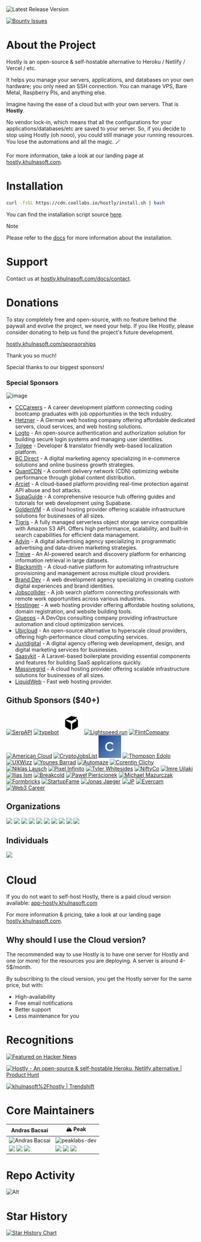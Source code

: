 ![Latest Release Version](https://img.shields.io/badge/dynamic/json?labelColor=grey&color=6366f1&label=Latest_released_version&url=https%3A%2F%2Fcdn.coollabs.io%2Fhostly%2Fversions.json&query=hostly.v4.version&style=for-the-badge
)

[![Bounty Issues](https://img.shields.io/static/v1?labelColor=grey&color=6366f1&label=Algora&message=%F0%9F%92%8E+Bounty+issues&style=for-the-badge)](https://console.algora.io/org/khulnasoft/bounties/new)

# About the Project

Hostly is an open-source & self-hostable alternative to Heroku / Netlify / Vercel / etc.

It helps you manage your servers, applications, and databases on your own hardware; you only need an SSH connection. You can manage VPS, Bare Metal, Raspberry PIs, and anything else.

Imagine having the ease of a cloud but with your own servers. That is **Hostly**.

No vendor lock-in, which means that all the configurations for your applications/databases/etc are saved to your server. So, if you decide to stop using Hostly (oh nooo), you could still manage your running resources. You lose the automations and all the magic. 🪄️

For more information, take a look at our landing page at [hostly.khulnasoft.com](https://hostly.khulnasoft.com).

# Installation

```bash
curl -fsSL https://cdn.coollabs.io/hostly/install.sh | bash
```
You can find the installation script source [here](./scripts/install.sh).

> [!NOTE]
> Please refer to the [docs](https://hostly.khulnasoft.com/docs/installation) for more information about the installation.

# Support

Contact us at [hostly.khulnasoft.com/docs/contact](https://hostly.khulnasoft.com/docs/contact).

# Donations
To stay completely free and open-source, with no feature behind the paywall and evolve the project, we need your help. If you like Hostly, please consider donating to help us fund the project's future development.

[hostly.khulnasoft.com/sponsorships](https://hostly.khulnasoft.com/sponsorships)

Thank you so much!

Special thanks to our biggest sponsors!

### Special Sponsors

![image](https://github.com/user-attachments/assets/726fb63e-c3b8-4260-b3ac-06780605ec5d)

* [CCCareers](https://cccareers.org/) - A career development platform connecting coding bootcamp graduates with job opportunities in the tech industry.
* [Hetzner](http://htznr.li/HostlyXHetzner) - A German web hosting company offering affordable dedicated servers, cloud services, and web hosting solutions.
* [Logto](https://logto.io/?ref=hostly) - An open-source authentication and authorization solution for building secure login systems and managing user identities.
* [Tolgee](https://tolgee.io/?ref=hostly) - Developer & translator friendly web-based localization platform.
* [BC Direct](https://bc.direct/?ref=hostly.khulnasoft.com) - A digital marketing agency specializing in e-commerce solutions and online business growth strategies.
* [QuantCDN](https://www.quantcdn.io/?ref=hostly.khulnasoft.com) - A content delivery network (CDN) optimizing website performance through global content distribution.
* [Arcjet](https://arcjet.com/?ref=hostly.khulnasoft.com) - A cloud-based platform providing real-time protection against API abuse and bot attacks.
* [SupaGuide](https://supa.guide/?ref=hostly.khulnasoft.com) - A comprehensive resource hub offering guides and tutorials for web development using Supabase.
* [GoldenVM](https://billing.goldenvm.com/?ref=hostly.khulnasoft.com) - A cloud hosting provider offering scalable infrastructure solutions for businesses of all sizes.
* [Tigris](https://tigrisdata.com/?ref=hostly.khulnasoft.com) - A fully managed serverless object storage service compatible with Amazon S3 API. Offers high performance, scalability, and built-in search capabilities for efficient data management.
* [Advin](https://hostly.ad.vin/?ref=hostly.khulnasoft.com) - A digital advertising agency specializing in programmatic advertising and data-driven marketing strategies.
* [Treive](https://trieve.ai/?ref=hostly.khulnasoft.com) - An AI-powered search and discovery platform for enhancing information retrieval in large datasets.
* [Blacksmith](https://blacksmith.sh/?ref=hostly.khulnasoft.com) - A cloud-native platform for automating infrastructure provisioning and management across multiple cloud providers.
* [Brand Dev](https://brand.dev/?ref=hostly.khulnasoft.com) - A web development agency specializing in creating custom digital experiences and brand identities.
* [Jobscollider](https://jobscollider.com/remote-jobs?ref=hostly.khulnasoft.com) - A job search platform connecting professionals with remote work opportunities across various industries.
* [Hostinger](https://www.hostinger.com/vps/hostly-hosting?ref=hostly.khulnasoft.com) - A web hosting provider offering affordable hosting solutions, domain registration, and website building tools.
* [Glueops](https://www.glueops.dev/?ref=hostly.khulnasoft.com) - A DevOps consulting company providing infrastructure automation and cloud optimization services.
* [Ubicloud](https://ubicloud.com/?ref=hostly.khulnasoft.com) - An open-source alternative to hyperscale cloud providers, offering high-performance cloud computing services.
* [Juxtdigital](https://juxtdigital.dev/?ref=hostly.khulnasoft.com) - A digital agency offering web development, design, and digital marketing services for businesses.
* [Saasykit](https://saasykit.com/?ref=hostly.khulnasoft.com) - A Laravel-based boilerplate providing essential components and features for building SaaS applications quickly.
* [Massivegrid](https://massivegrid.com/?ref=hostly.khulnasoft.com) - A cloud hosting provider offering scalable infrastructure solutions for businesses of all sizes.
* [LiquidWeb](https://liquidweb.com/?utm_source=hostly.khulnasoft.com) - Fast web hosting provider.


## Github Sponsors ($40+)
<a href="https://serpapi.com/?ref=hostly.khulnasoft.com"><img width="60px" alt="SerpAPI" src="https://github.com/serpapi.png"/></a>
<a href="https://typebot.io/?ref=hostly.khulnasoft.com"><img src="https://pbs.twimg.com/profile_images/1509194008366657543/9I-C7uWT_400x400.jpg" width="60px" alt="typebot"/></a>
<a href="https://www.runpod.io/?ref=hostly.khulnasoft.com">
<svg style="width:60px;height:60px;background:#fff;" xmlns="http://www.w3.org/2000/svg" version="1.0" viewBox="0 0 200 200"><g><path d="M74.5 51.1c-25.4 14.9-27 16-29.6 20.2-1.8 3-1.9 5.3-1.9 32.3 0 21.7.3 29.4 1.3 30.6 1.9 2.5 46.7 27.9 48.5 27.6 1.5-.3 1.7-3.1 2-27.7.2-21.9 0-27.8-1.1-29.5-.8-1.2-9.9-6.8-20.2-12.6-10.3-5.8-19.4-11.5-20.2-12.7-1.8-2.6-.9-5.9 1.8-7.4 1.6-.8 6.3 0 21.8 4C87.8 78.7 98 81 99.6 81c4.4 0 49.9-25.9 49.9-28.4 0-1.6-3.4-2.8-24-8.2-13.2-3.5-25.1-6.3-26.5-6.3-1.4.1-12.4 5.9-24.5 13z"></path><path d="m137.2 68.1-3.3 2.1 6.3 3.7c3.5 2 6.3 4.3 6.3 5.1 0 .9-8 6.1-19.4 12.6-10.6 6-20 11.9-20.7 12.9-1.2 1.6-1.4 7.2-1.2 29.4.3 24.8.5 27.6 2 27.9 1.8.3 46.6-25.1 48.6-27.6.9-1.2 1.2-8.8 1.2-30.2s-.3-29-1.2-30.2c-1.6-1.9-12.1-7.8-13.9-7.8-.8 0-2.9 1-4.7 2.1z"></path></g></svg></a>
<a href="https://lightspeed.run/?ref=hostly.khulnasoft.com"><img src="https://github.com/lightspeedrun.png" width="60px" alt="Lightspeed.run"/></a>
<a href="https://www.flint.sh/en/home?ref=hostly.khulnasoft.com"> <img src="https://github.com/Flint-company.png" width="60px" alt="FlintCompany"/></a>
<a href="https://americancloud.com/?ref=hostly.khulnasoft.com"><img src="https://github.com/American-Cloud.png" width="60px" alt="American Cloud"/></a>
<a href="https://cryptojobslist.com/?ref=hostly.khulnasoft.com"><img src="https://github.com/cryptojobslist.png" width="60px" alt="CryptoJobsList" /></a>
<a href="https://codext.link/hostly-io?ref=hostly.khulnasoft.com"><img src="./other/logos/codext.jpg" width="60px" alt="Codext" /></a>
<a href="https://x.com/mrsmith9ja?ref=hostly.khulnasoft.com"><img width="60px" alt="Thompson Edolo" src="https://github.com/verygreenboi.png"/></a>
<a href="https://www.uxwizz.com/?ref=hostly.khulnasoft.com"><img width="60px" alt="UXWizz" src="https://github.com/UXWizz.png"/></a>
<a href="https://github.com/Flowko"><img src="https://barrad.me/_ipx/f_webp&s_300x300/younes.jpg" width="60px" alt="Younes Barrad" /></a>
<a href="https://github.com/automazeio"><img src="https://github.com/automazeio.png" width="60px" alt="Automaze" /></a>
<a href="https://github.com/corentinclichy"><img src="https://github.com/corentinclichy.png" width="60px" alt="Corentin Clichy" /></a>
<a href="https://github.com/Niki2k1"><img src="https://github.com/Niki2k1.png" width="60px" alt="Niklas Lausch" /></a>
<a href="https://github.com/pixelinfinito"><img src="https://github.com/pixelinfinito.png" width="60px" alt="Pixel Infinito" /></a>
<a href="https://github.com/whitesidest"><img src="https://avatars.githubusercontent.com/u/12365916?s=52&v=4" width="60px" alt="Tyler Whitesides" /></a>
<a href="https://github.com/aniftyco"><img src="https://github.com/aniftyco.png" width="60px" alt="NiftyCo" /></a>
<a href="https://github.com/iujlaki"><img src="https://github.com/iujlaki.png" width="60px" alt="Imre Ujlaki" /></a>
<a href="https://il.ly"><img src="https://github.com/Illyism.png" width="60px" alt="Ilias Ism" /></a>
<a href="https://www.breakcold.com/?utm_source=hostly.khulnasoft.com"><img src="https://github.com/breakcold.png" width="60px" alt="Breakcold" /></a>
<a href="https://github.com/urtho"><img src="https://github.com/urtho.png" width="60px" alt="Paweł Pierścionek" /></a>
<a href="https://github.com/monocursive"><img src="https://github.com/monocursive.png" width="60px" alt="Michael Mazurczak" /></a>
<a href="https://formbricks.com/?utm_source=hostly.khulnasoft.com"><img src="https://github.com/formbricks.png" width="60px" alt="Formbricks" /></a>
<a href="https://startupfa.me?utm_source=hostly.khulnasoft.com"><img src="https://github.com/startupfame.png" width="60px" alt="StartupFame" /></a>
<a href="https://jonasjaeger.com?utm_source=hostly.khulnasoft.com"><img src="https://github.com/toxin20.png" width="60px" alt="Jonas Jaeger" /></a>
<a href="https://github.com/therealjp?utm_source=hostly.khulnasoft.com"><img src="https://github.com/therealjp.png" width="60px" alt="JP" /></a>
<a href="https://evercam.io/?utm_source=hostly.khulnasoft.com"><img src="https://github.com/evercam.png" width="60px" alt="Evercam" /></a>
<a href="https://web3.career/?utm_source=hostly.khulnasoft.com"><img src="https://web3.career/favicon1.png" width="60px" alt="Web3 Career" /></a>

## Organizations
<a href="https://opencollective.com/khulnasoft/organization/0/website"><img src="https://opencollective.com/khulnasoft/organization/0/avatar.svg"></a>
<a href="https://opencollective.com/khulnasoft/organization/1/website"><img src="https://opencollective.com/khulnasoft/organization/1/avatar.svg"></a>
<a href="https://opencollective.com/khulnasoft/organization/2/website"><img src="https://opencollective.com/khulnasoft/organization/2/avatar.svg"></a>
<a href="https://opencollective.com/khulnasoft/organization/3/website"><img src="https://opencollective.com/khulnasoft/organization/3/avatar.svg"></a>
<a href="https://opencollective.com/khulnasoft/organization/4/website"><img src="https://opencollective.com/khulnasoft/organization/4/avatar.svg"></a>
<a href="https://opencollective.com/khulnasoft/organization/5/website"><img src="https://opencollective.com/khulnasoft/organization/5/avatar.svg"></a>
<a href="https://opencollective.com/khulnasoft/organization/6/website"><img src="https://opencollective.com/khulnasoft/organization/6/avatar.svg"></a>
<a href="https://opencollective.com/khulnasoft/organization/7/website"><img src="https://opencollective.com/khulnasoft/organization/7/avatar.svg"></a>
<a href="https://opencollective.com/khulnasoft/organization/8/website"><img src="https://opencollective.com/khulnasoft/organization/8/avatar.svg"></a>
<a href="https://opencollective.com/khulnasoft/organization/9/website"><img src="https://opencollective.com/khulnasoft/organization/9/avatar.svg"></a>


## Individuals

<a href="https://opencollective.com/khulnasoft"><img src="https://opencollective.com/khulnasoft/individuals.svg?width=890"></a>

# Cloud

If you do not want to self-host Hostly, there is a paid cloud version available: [app-hostly.khulnasoft.com](https://app-hostly.khulnasoft.com)

For more information & pricing, take a look at our landing page [hostly.khulnasoft.com](https://hostly.khulnasoft.com).

## Why should I use the Cloud version?
The recommended way to use Hostly is to have one server for Hostly and one (or more) for the resources you are deploying. A server is around 4-5$/month.

By subscribing to the cloud version, you get the Hostly server for the same price, but with:
- High-availability
- Free email notifications
- Better support
- Less maintenance for you

# Recognitions

<p>
<a href="https://news.ycombinator.com/item?id=26624341">
  <img
    style="width: 250px; height: 54px;" width="250" height="54"
    alt="Featured on Hacker News"
    src="https://hackernews-badge.vercel.app/api?id=26624341"
  />
</a>
</p>

<a href="https://www.producthunt.com/posts/hostly?ref=badge-featured&utm_medium=badge&utm_souce=badge-hostly" target="_blank"><img src="https://api.producthunt.com/widgets/embed-image/v1/featured.svg?post_id=338273&theme=light" alt="Hostly - An&#0032;open&#0045;source&#0032;&#0038;&#0032;self&#0045;hostable&#0032;Heroku&#0044;&#0032;Netlify&#0032;alternative | Product Hunt" style="width: 250px; height: 54px;" width="250" height="54" /></a>

<a href="https://trendshift.io/repositories/634" target="_blank"><img src="https://trendshift.io/api/badge/repositories/634" alt="khulnasoft%2Fhostly | Trendshift" style="width: 250px; height: 55px;" width="250" height="55"/></a>

# Core Maintainers

| Andras Bacsai | 🏔️ Peak |
|------------|------------|
| <img src="https://github.com/andrasbacsai.png" width="200px" alt="Andras Bacsai" /> | <img src="https://github.com/peaklabs-dev.png" width="200px" alt="peaklabs-dev" /> |
| <a href="https://github.com/andrasbacsai"><img src="https://api.iconify.design/devicon:github.svg" width="25px"></a> <a href="https://x.com/heyandras"><img src="https://api.iconify.design/devicon:twitter.svg" width="25px"></a> <a href="https://bsky.app/profile/heyandras.dev"><img src="https://api.iconify.design/simple-icons:bluesky.svg" width="25px"></a> | <a href="https://github.com/peaklabs-dev"><img src="https://api.iconify.design/devicon:github.svg" width="25px"></a> <a href="https://x.com/peaklabs_dev"><img src="https://api.iconify.design/devicon:twitter.svg" width="25px"></a> <a href="https://bsky.app/profile/peaklabs.dev"><img src="https://api.iconify.design/simple-icons:bluesky.svg" width="25px"></a> |

# Repo Activity

![Alt](https://repobeats.axiom.co/api/embed/eab1c8066f9c59d0ad37b76c23ebb5ccac4278ae.svg "Repobeats analytics image")

# Star History

[![Star History Chart](https://api.star-history.com/svg?repos=khulnasoft/hostly&type=Date)](https://star-history.com/#khulnasoft/hostly&Date)
